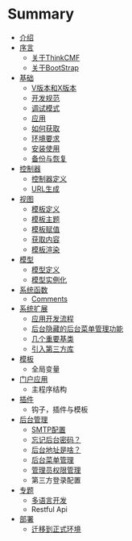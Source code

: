 # Summary

* [介绍](README.md)
* [序言](preface.md)
   * [关于ThinkCMF](about.md)
   * [关于BootStrap](bootstrap.md)
* [基础](foundation.md)
   * [V版本和X版本](base/x_v_difference.md)
   * [开发规范](base/coding_standards.md)
   * [调试模式](base/debug_mode.md)
   * [应用](app.md)
   * [如何获取](base/get_methods.md)
   * [环境要求](base/environmental_requirement.md)
   * [安装使用](base/install.md)
   * [备份与恢复](base/backup_restore.md)
* [控制器](controller.md)
   * [控制器定义](controller/definition.md)
   * [URL生成](url.md)
* [视图](view.md)
   * [模板定义](view/theme.md)
   * [模板主题](view/theme_detail.md)
   * [模板赋值](view/assign.md)
   * [获取内容](view/fetch.md)
   * [模板渲染](view/display.md)
* [模型](model.md)
   * [模型定义](model/definition.md)
   * [模型实例化](model/instancing.md)
* [系统函数](core_functions.md)
   * [Comments](functions/comments.md)
* [系统扩展](extends.md)
   * [应用开发流程](extends/application_flow.md)
   * [后台隐藏的后台菜单管理功能](extends/admin_menu.md)
   * [几个重要基类](extends/base_class.md)
   * [引入第三方库](extends/thirdpart_lib.md)
* [模板](theme.md)
   * 全局变量
* [门户应用](portal.md)
   * 主程序结构
* [插件](plugin.md)
   * 钩子，插件与模板
* [后台管理](admin.md)
   * [SMTP配置](admin/smtp.md)
   * [忘记后台密码？](admin/forgot_admin_pw.md)
   * [后台地址是啥？](admin/admin_index_url.md)
   * [后台菜单管理](admin/menu.md)
   * [管理员权限管理](admin/rbac.md)
   * 第三方登录配置
* [专题](special.md)
   * [多语言开发](special/multi_lang.md)
   * Restful Api
* [部署](deploy.md)
   * [迁移到正式环境](deploy/production.md)

